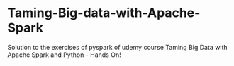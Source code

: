 # Taming-Big-data-with-Apache-Spark
Solution to the exercises of pyspark of udemy course Taming Big Data with Apache Spark and Python - Hands On!
